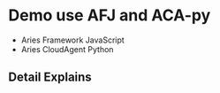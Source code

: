 # Demo use AFJ and ACA-py 
- Aries Framework JavaScript
- Aries CloudAgent Python
## Detail Explains 
